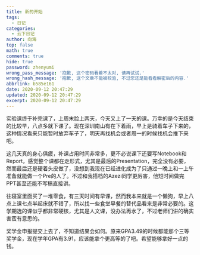 ```yaml
---
title: 新的开始
tags:
  - 日记
categories:
  - 云下日记
author: 向海
top: false
math: true
comments: true
hide: true
password: zhenyumi
wrong_pass_message: '抱歉, 这个密码看着不太对, 请再试试.'
wrong_hash_message: '抱歉, 这个文章不能被校验, 不过您还是能看看解密后的内容.'
abbrlink: b585e161
date: 2020-09-12 20:47:29
updated: 2020-09-12 20:47:29
excerpt: 2020-09-12 20:47:29
---
```


实验课终于补完课了，上周末脸上两天，今天又上了一天的课。万幸的是今天结束的比较早，八点多就下课了。现在深圳南山有在下着雨，早上是骑着车子下来的，这种情况看来只能暂时放弃车子了，明天再找机会或者周一的时候找机会推下来吧。

这几天真的身心俱疲，补课占用时间非常多，更不必说课下还要写Notebook和Report，感觉整个课都在走形式，尤其是最后的Presentation，完全没有必要，然而最后还是硬着头皮做了，没想到我现在已经进化成为了只通过一晚上和一上午准备就能做一个Pre的人了。不过和我搭档的Azezi同学更厉害，他短时间做完PPT甚至还能不写稿直接讲。

往寝室里面买了一堆零食，有三天时间有早课，然而我本来就是一个懒狗，早上八点上课七点半起床就不错了，所以找一些食堂早餐的替代品看来是非常必要的。这学期选的课似乎都非常硬核，尤其是人文课，没办法再水了，不过老师们讲的确实害蛮有意思的。

奖学金申报提交上去了，不知道结果会如何。原来GPA3.49的时候都能那个三等奖学金，现在学年GPA有3.91，应该能拿个更高等的了吧。希望能够拿好一点的钱。